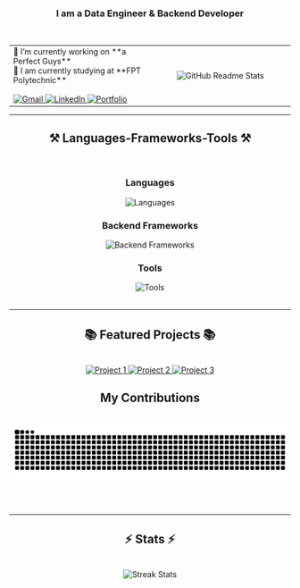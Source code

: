 <h3 align="center">I am a Data Engineer & Backend Developer</h3>
<br/>

<table style=""width="100%", align="center", boder="none">
    <tr>
        <td width="50%">
            🔭 I’m currently working on **a Perfect Guys**<br/>
            🌱 I am currently studying at **FPT Polytechnic**<br/><br/>
            <a href="mailto:anhndt25@gmail.com">
                <img src="https://img.shields.io/badge/Gmail-333333?style=for-the-badge&logo=gmail&logoColor=red" alt="Gmail" />
            </a>
            <a href="https://linkedin.com/in/pedro-sales-muniz" target="_blank">
                <img src="https://img.shields.io/badge/LinkedIn-0077B5?style=for-the-badge&logo=linkedin&logoColor=white" alt="LinkedIn" />
            </a>
            <a href="https://salesp07.github.io" target="_blank">
                <img src="https://img.shields.io/badge/Portfolio-FF5722?style=for-the-badge&logo=todoist&logoColor=white" alt="Portfolio" />
            </a>
        </td>
        <td width="50%" align="center">
            <img width="390" src="https://github-readme-stats-salesp07.vercel.app/api?username=ntuananhdevs&count_private=true&show_icons=true&theme=react&rank_icon=github&border_radius=10" alt="GitHub Readme Stats" />
        </td>
    </tr>
</table>

<hr/>

<h2 align="center">⚒️ Languages-Frameworks-Tools ⚒️</h2>
<br/>
<div align="center">
    <h3>Languages</h3>
    <img src="https://skillicons.dev/icons?i=python,javascript,php,ruby,go" alt="Languages" />
    <h3>Backend Frameworks</h3>
    <img src="https://skillicons.dev/icons?i=laravel,nodejs,express,flask,django" alt="Backend Frameworks" />
    <h3>Tools</h3>
    <img src="https://skillicons.dev/icons?i=git,github,vscode,firebase,mongodb,mysql,bootstrap,mui,tailwind,laravel" alt="Tools" />
</div>

<br/>
<hr/>

<h2 align="center">📚 Featured Projects 📚</h2>
<br/>
<div align="center">
    <a href="https://github.com/ntuananhdevs/project1" target="_blank">
        <img src="https://img.shields.io/badge/Project1-Informative%20Description-green?style=for-the-badge" alt="Project 1" />
    </a>
    <a href="https://github.com/ntuananhdevs/project2" target="_blank">
        <img src="https://img.shields.io/badge/Project2-Informative%20Description-blue?style=for-the-badge" alt="Project 2" />
    </a>
    <a href="https://github.com/ntuananhdevs/project3" target="_blank">
        <img src="https://img.shields.io/badge/Project3-Informative%20Description-yellow?style=for-the-badge" alt="Project 3" />
    </a>
</div>

<div align="center">
    <h2>My Contributions</h2>
    <br>
    <img alt="snake eating my contributions" src="https://raw.githubusercontent.com/ntuananhdevs/ntuananhdevs/output/github-contribution-grid-snake.svg" />
    <br/><br/><br/>
</div>

<hr/>

<h2 align="center">⚡ Stats ⚡</h2>
<br>
<div align="center">
    <img width="390" src="https://github-readme-streak-stats-salesp07.vercel.app/?user=ntuananhdevs&count_private=true&theme=react&border_radius=10" alt="Streak Stats"/>
</div>
